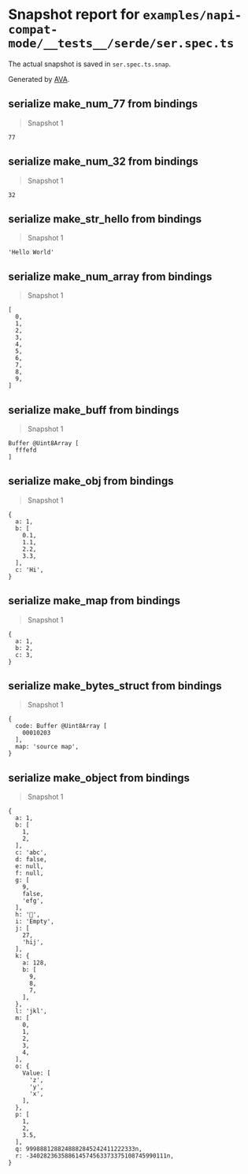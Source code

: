 # Snapshot report for `examples/napi-compat-mode/__tests__/serde/ser.spec.ts`

The actual snapshot is saved in `ser.spec.ts.snap`.

Generated by [AVA](https://avajs.dev).

## serialize make_num_77 from bindings

> Snapshot 1

    77

## serialize make_num_32 from bindings

> Snapshot 1

    32

## serialize make_str_hello from bindings

> Snapshot 1

    'Hello World'

## serialize make_num_array from bindings

> Snapshot 1

    [
      0,
      1,
      2,
      3,
      4,
      5,
      6,
      7,
      8,
      9,
    ]

## serialize make_buff from bindings

> Snapshot 1

    Buffer @Uint8Array [
      fffefd
    ]

## serialize make_obj from bindings

> Snapshot 1

    {
      a: 1,
      b: [
        0.1,
        1.1,
        2.2,
        3.3,
      ],
      c: 'Hi',
    }

## serialize make_map from bindings

> Snapshot 1

    {
      a: 1,
      b: 2,
      c: 3,
    }

## serialize make_bytes_struct from bindings

> Snapshot 1

    {
      code: Buffer @Uint8Array [
        00010203
      ],
      map: 'source map',
    }

## serialize make_object from bindings

> Snapshot 1

    {
      a: 1,
      b: [
        1,
        2,
      ],
      c: 'abc',
      d: false,
      e: null,
      f: null,
      g: [
        9,
        false,
        'efg',
      ],
      h: '🤷',
      i: 'Empty',
      j: [
        27,
        'hij',
      ],
      k: {
        a: 128,
        b: [
          9,
          8,
          7,
        ],
      },
      l: 'jkl',
      m: [
        0,
        1,
        2,
        3,
        4,
      ],
      o: {
        Value: [
          'z',
          'y',
          'x',
        ],
      },
      p: [
        1,
        2,
        3.5,
      ],
      q: 9998881288248882845242411222333n,
      r: -340282363588614574563373375108745990111n,
    }
